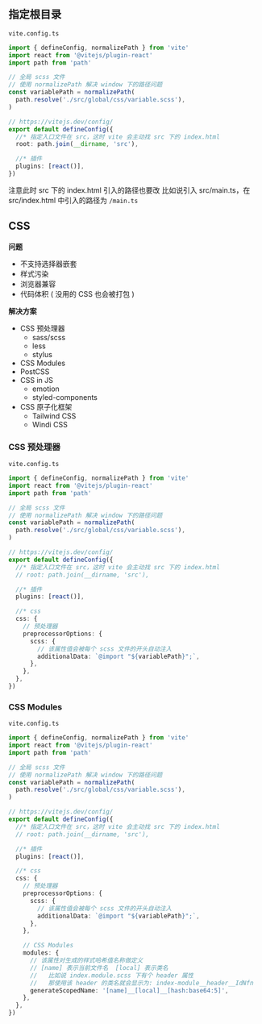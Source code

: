 ## 指定根目录

`vite.config.ts`

```ts
import { defineConfig, normalizePath } from 'vite'
import react from '@vitejs/plugin-react'
import path from 'path'

// 全局 scss 文件
// 使用 normalizePath 解决 window 下的路径问题
const variablePath = normalizePath(
  path.resolve('./src/global/css/variable.scss'),
)

// https://vitejs.dev/config/
export default defineConfig({
  //* 指定入口文件在 src，这时 vite 会主动找 src 下的 index.html
  root: path.join(__dirname, 'src'),

  //* 插件
  plugins: [react()],
})
```

注意此时 src 下的 index.html 引入的路径也要改
比如说引入 src/main.ts，在 src/index.html 中引入的路径为 `/main.ts`

## CSS

**问题**

- 不支持选择器嵌套
- 样式污染
- 浏览器兼容
- 代码体积 ( 没用的 CSS 也会被打包 )

**解决方案**

- CSS 预处理器
  - sass/scss
  - less
  - stylus
- CSS Modules
- PostCSS
- CSS in JS
  - emotion
  - styled-components
- CSS 原子化框架
  - Tailwind CSS
  - Windi CSS

### CSS 预处理器

`vite.config.ts`

```ts
import { defineConfig, normalizePath } from 'vite'
import react from '@vitejs/plugin-react'
import path from 'path'

// 全局 scss 文件
// 使用 normalizePath 解决 window 下的路径问题
const variablePath = normalizePath(
  path.resolve('./src/global/css/variable.scss'),
)

// https://vitejs.dev/config/
export default defineConfig({
  //* 指定入口文件在 src，这时 vite 会主动找 src 下的 index.html
  // root: path.join(__dirname, 'src'),

  //* 插件
  plugins: [react()],

  //* css
  css: {
    // 预处理器
    preprocessorOptions: {
      scss: {
        // 该属性值会被每个 scss 文件的开头自动注入
        additionalData: `@import "${variablePath}";`,
      },
    },
  },
})
```

### CSS Modules

`vite.config.ts`

```ts
import { defineConfig, normalizePath } from 'vite'
import react from '@vitejs/plugin-react'
import path from 'path'

// 全局 scss 文件
// 使用 normalizePath 解决 window 下的路径问题
const variablePath = normalizePath(
  path.resolve('./src/global/css/variable.scss'),
)

// https://vitejs.dev/config/
export default defineConfig({
  //* 指定入口文件在 src，这时 vite 会主动找 src 下的 index.html
  // root: path.join(__dirname, 'src'),

  //* 插件
  plugins: [react()],

  //* css
  css: {
    // 预处理器
    preprocessorOptions: {
      scss: {
        // 该属性值会被每个 scss 文件的开头自动注入
        additionalData: `@import "${variablePath}";`,
      },
    },

    // CSS Modules
    modules: {
      // 该属性对生成的样式哈希值名称做定义
      // [name] 表示当前文件名  [local] 表示类名
      //   比如说 index.module.scss 下有个 header 属性
      //   那使用该 header 的类名就会显示为: index-module__header__IdNfn
      generateScopedName: '[name]__[local]__[hash:base64:5]',
    },
  },
})
```
